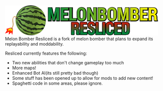 ![MelonBomber Resliced](/logo.png)
Melon Bomber Resliced is a fork of melon bomber that plans to expand its replayability and moddability.

Resliced currently features the following:
* Two new abilities that don't change gameplay too much
* More maps!
* Enhanced Bot AI(its still pretty bad though)
* Some stuff has been opened up to allow for mods to add new content!
* Spaghetti code in some areas, please ignore.